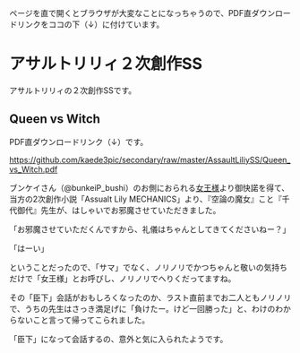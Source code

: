 ページを直で開くとブラウザが大変なことになっちゃうので、PDF直ダウンロードリンクをココの下（↓）に付けています。

# アサルトリリィ２次創作SS
アサルトリリィの２次創作SSです。

## Queen vs Witch

PDF直ダウンロードリンク（↓）です。

https://github.com/kaede3pic/secondary/raw/master/AssaultLiliySS/Queen_vs_Witch.pdf

ブンケイさん（@bunkeiP_bushi）のお側におられる<a href="https://note.com/bunkeipp/n/na81f5dd08ab8">女王様</a>より御快諾を得て、当方の2次創作小説「Assualt Lily MECHANICS」より、『空論の魔女』こと『千代御代』先生が、はしゃいでお邪魔させていただきました。

「お邪魔させていただくんですから、礼儀はちゃんとしてきてくださいねー？」

「はーい」

ということだったので、「サマ」でなく、ノリノリでかつちゃんと敬いの気持ちだけで「女王様」とお呼びし、ノリノリでへりくだってますね。

その「臣下」会話がおもしろくなったのか、ラスト直前までお二人ともノリノリで、うちの先生はさっき満足げに「負けたー。けど一回勝った」と、わけのわからないこと言って帰ってこられました。

「臣下」になって会話するの、意外と気に入られたようです。
